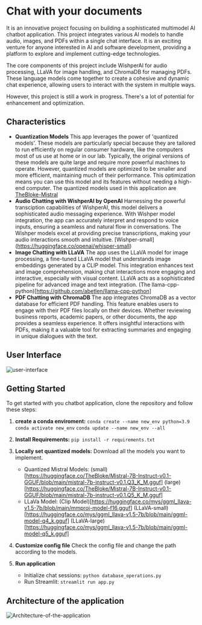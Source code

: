 # Chat with your documents

It is an innovative project focusing on building a sophisticated multimodel AI chatbot application. This project integrates various AI models to handle audio, images, and PDFs within a single chat interface. It is an exciting venture for anyone interested in AI and software development, providing a platform to explore and implement cutting-edge technologies.


The core components of this project include WishperAI for audio processing, LLaVA for image handling, and ChromaDB for managing PDFs. These language models come together to create a cohesive and dynamic chat experience, allowing users to interact with the system in multiple ways.


However, this project is still a work in progress. There's a lot of potential for enhancement and optimization.

## Characteristics
* **Quantization Models**
 This app leverages the power of 'quantized models'. These models are particularly special because they are tailored to run efficiently on regular consumer hardware, like the computers most of us use at home or in our lab. Typically, the original versions of these models are quite large and require more powerful machines to operate. However, quantized models are optimized to be smaller and more efficient, maintaining much of their performance. This optimization means you can use this model and its features without needing a high-end computer. The quantized models used in this application are  [TheBloke-Mistral](https://huggingface.co/TheBloke/Mistral-7B-Instruct-v0.1-GGUF)
* **Audio Chatting with WishperAI by OpenAI**
  Harnessing the powerful transciption capabilities of WishperAI, this model delivers a sophisticated audio messaging experience. With Wishper model integration, the app can accurately interpret and respond to voice inputs, ensuring a seamless and natural flow in conversations. The Wishper models excel at providing precise transcriptions, making your audio interactions smooth and intuitive. [Wishper-small] (https://huggingface.co/openai/whisper-small)
* **Image Chatting with LLaVA**
  The app uses the LLaVA model for image processing, a fine-tuned LLaVA model that understands image embeddings generated by a CLIP model. This integration enhances text and image comprehension, making chat interactions more engaging and interactive, especially with visual content. LLaVA acts as a sophisticated pipeline for advanced image and text integration. (The llama-cpp-python)[https://github.com/abetlen/llama-cpp-python]
* **PDF Chatting with ChromaDB**
The app integrates ChromaDB as a vector database for efficient PDF handling. This feature enables users to engage with their PDF files locally on their devices. Whether reviewing business reports, academic papers, or other documents, the app provides a seamless experience. It offers insightful interactions with PDFs, making it a valuable tool for extracting summaries and engaging in unique dialogues with the text.
## User Interface
![user-interface](https://github.com/prakashzhaa/chat-with-your-documents/assets/73091946/8ecc7243-fc43-4ae7-b022-1267da06ba3e)
## Getting Started 
To get started with you chatbot application, clone the repository and follow these steps:
1. **create a conda enviroment:**
   `conda create --name new_env python=3.9`
   `conda activate new_env`
   `conda update --name new_env --all`
3. **Install Requirements:**
    `pip install -r requirements.txt`

4. **Locally set quantized models:**
   Download all the models you want to implement.
   * Quantized Mistral Models: (small)[https://huggingface.co/TheBloke/Mistral-7B-Instruct-v0.1-GGUF/blob/main/mistral-7b-instruct-v0.1.Q3_K_M.gguf]
                               (large)[https://huggingface.co/TheBloke/Mistral-7B-Instruct-v0.1-GGUF/blob/main/mistral-7b-instruct-v0.1.Q5_K_M.gguf]
   * LLaVa Model: (Clip Model)[https://huggingface.co/mys/ggml_llava-v1.5-7b/blob/main/mmproj-model-f16.gguf]
                  (LLaVA-small)[https://huggingface.co/mys/ggml_llava-v1.5-7b/blob/main/ggml-model-q4_k.gguf]
                   (LLaVA-large)[https://huggingface.co/mys/ggml_llava-v1.5-7b/blob/main/ggml-model-q5_k.gguf]
5. **Customize config file**
   Check the config file and change the path according to the models.

6. **Run application**
   * Initialize chat sessions: `python database_operations.py`
   * Run Streamlit: `streamlit run app.py`
     
## Architecture of the application

![Architecture-of-the-application](https://github.com/prakashzhaa/chat-with-your-documents/assets/73091946/43996f94-8f33-4fc2-9487-b2e6f947f7ef)

